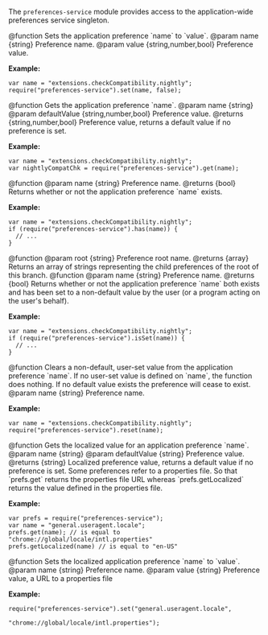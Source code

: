 <!-- This Source Code Form is subject to the terms of the Mozilla Public
   - License, v. 2.0. If a copy of the MPL was not distributed with this
   - file, You can obtain one at http://mozilla.org/MPL/2.0/. -->

<!-- contributed by Myk Melez [myk@mozilla.org]  -->
<!-- contributed by Daniel Aquino [mr.danielaquino@gmail.com]  -->
<!-- contributed by Atul Varma [atul@mozilla.com]  -->
<!-- edited by Noelle Murata [fiveinchpixie@gmail.com]  -->

The `preferences-service` module provides access to the
application-wide preferences service singleton.


<api name="set">
@function
Sets the application preference `name` to `value`.
@param name {string} Preference name.
@param value {string,number,bool} Preference value.

**Example:**

    var name = "extensions.checkCompatibility.nightly";
    require("preferences-service").set(name, false);
</api>


<api name="get">
@function
Gets the application preference `name`.
@param name {string}
@param defaultValue {string,number,bool} Preference value.
@returns {string,number,bool} Preference value, returns a default value if no
preference is set.

**Example:**

    var name = "extensions.checkCompatibility.nightly";
    var nightlyCompatChk = require("preferences-service").get(name);
</api>


<api name="has">
@function
@param name {string} Preference name.
@returns {bool} Returns whether or not the application preference `name` exists.

**Example:**

    var name = "extensions.checkCompatibility.nightly";
    if (require("preferences-service").has(name)) {
      // ...
    }
</api>


<api name="keys">
@function
@param root {string} Preference root name.
@returns {array} Returns an array of strings representing the child preferences of the root of this branch.
</api>


<api name="isSet">
@function
@param name {string} Preference name.
@returns {bool}
Returns whether or not the application preference `name` both exists
and has been set to a non-default value by the user (or a program
acting on the user's behalf).

**Example:**

    var name = "extensions.checkCompatibility.nightly";
    if (require("preferences-service").isSet(name)) {
      // ...
    }
</api>


<api name="reset">
@function
Clears a non-default, user-set value from the application preference
`name`. If no user-set value is defined on `name`, the function
does nothing. If no default value exists the preference will cease to exist.
@param name {string} Preference name.

**Example:**

    var name = "extensions.checkCompatibility.nightly";
    require("preferences-service").reset(name);
</api>

<api name="getLocalized">
@function
Gets the localized value for an application preference `name`.
@param name {string}
@param defaultValue {string} Preference value.
@returns {string} Localized preference value, returns a default value if no
preference is set. Some preferences refer to a properties file.
So that `prefs.get` returns the properties file URL whereas
`prefs.getLocalized` returns the value defined in the properties file.

**Example:**

    var prefs = require("preferences-service");
    var name = "general.useragent.locale";
    prefs.get(name); // is equal to "chrome://global/locale/intl.properties"
    prefs.getLocalized(name) // is equal to "en-US"

</api>

<api name="setLocalized">
@function
Sets the localized application preference `name` to `value`.
@param name {string} Preference name.
@param value {string} Preference value, a URL to a properties file

**Example:**

    require("preferences-service").set("general.useragent.locale",
                                       "chrome://global/locale/intl.properties");

</api>
